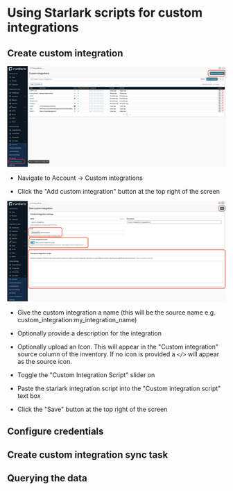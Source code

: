 # Using Starlark scripts for custom integrations

## Create custom integration

![create custom integration](https://github.com/TechnoSavage/runZero/blob/main/sdk-starlark-integrations/img-resources/img_1.png?raw=true)

- Navigate to Account -> Custom integrations

- Click the "Add custom integration" button at the top right of the screen

![configure custom integration](https://github.com/TechnoSavage/runZero/blob/main/sdk-starlark-integrations/img-resources/img_2.png?raw=true)

- Give the custom integration a name (this will be the source name e.g. custom_integration:my_integration_name)

- Optionally provide a description for the integration

- Optionally upload an Icon. This will appear in the "Custom integration" source column of the inventory. If no icon is provided a `</>` will appear as the source icon.

- Toggle the "Custom Integration Script" slider on

- Paste the starlark integration script into the "Custom integration script" text box

- Click the "Save" button at the top right of the screen

## Configure credentials



## Create custom integration sync task



## Querying the data


